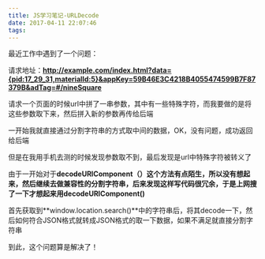 ```yaml
---
title: JS学习笔记-URLDecode
date: 2017-04-11 22:07:46
tags:
---
```


最近工作中遇到了一个问题：

请求地址：**http://example.com/index.html?data={pid:17_29_31,materialId:5}&appKey=59B46E3C4218B4055474599B7F87379B&adTag=#/nineSquare**

请求一个页面的时候url中拼了一串参数，其中有一些特殊字符，而我要做的是将这些参数取下来，然后拼入新的参数再传给后端

一开始我就直接通过分割字符串的方式取中间的数据，OK，没有问题，成功返回给后端

但是在我用手机去测的时候发现参数取不到，最后发现是url中特殊字符被转义了

由于一开始对于**decodeURIComponent（）**这个方法有点陌生，所以没有想起来，然后继续去做兼容性的分割字符串，后来发现这样写代码很冗余，于是上网搜了一下才想起来用**decodeURIComponent()**

首先获取到**window.location.search()**中的字符串后，将其decode一下，然后如何符合JSON格式就转成JSON格式的取一下数据，如果不满足就直接分割字符串

到此，这个问题算是解决了！
